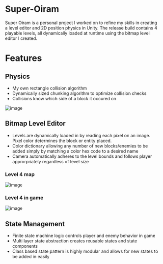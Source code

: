 # Super-Oiram

Super Oiram is a personal project I worked on to refine my skills in creating a level editor and 2D position physics in Unity. The release build contains 4 playable levels, all dynamically loaded at runtime using the bitmap level editor I created.

# Features

## Physics

- My own rectangle collision algorithm
- Dynamically sized chunking algorithm to optimize collision checks
- Collisions know which side of a block it occured on

![image](https://user-images.githubusercontent.com/54965702/111892860-029bd480-89cd-11eb-9aeb-903677c7928c.png)

## Bitmap Level Editor

- Levels are dynamically loaded in by reading each pixel on an image. Pixel color determines the block or entity placed.
- Color dictionary allowing any number of new blocks/enemies to be added simply by matching a color hex code to a desired name
- Camera automatically adheres to the level bounds and follows player approrpriately regardless of level size

### Level 4 map
 
![image](https://user-images.githubusercontent.com/54965702/111892880-3a0a8100-89cd-11eb-9c78-a6b166f67553.png)

### Level 4 in game

![image](https://user-images.githubusercontent.com/54965702/111892897-5f978a80-89cd-11eb-93dd-7f2f98cd8199.png)

## State Management

- Finite state machine logic controls player and enemy behavior in game
- Multi layer state abstraction creates reusable states and state components
- Class based state pattern is highly modular and allows for new states to be added in easily
